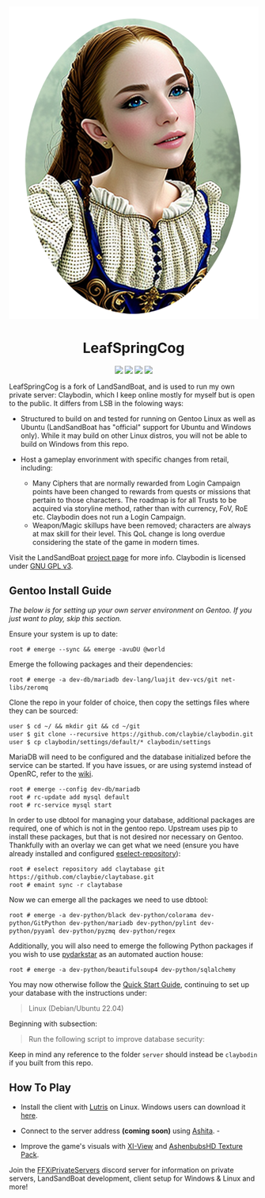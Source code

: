 <p align="center">
    <img src="res/claybodin_logo.png">
    <h1 align="center">LeafSpringCog</h1>
</p>

<p align="center">
<a href="https://github.com/Claybie/claybodin/actions/workflows/emerge.yml?query=base"><img src="https://github.com/claybie/claybodin/actions/workflows/emerge.yml/badge.svg"/></a>
<a href="https://github.com/Claybie/claybodin/actions/workflows/mariadb.yml?query=base"><img src="https://github.com/claybie/claybodin/actions/workflows/mariadb.yml/badge.svg"/></a>
<a href="https://github.com/Claybie/claybodin/actions/workflows/codeql-analysis.yml?query=base"><img src="https://github.com/claybie/claybodin/actions/workflows/codeql-analysis.yml/badge.svg"/></a>
<a href="https://www.gnu.org/licenses/gpl-3.0"><img src="https://img.shields.io/badge/License-GPLv3-blue.svg"/></a>

</p>

LeafSpringCog is a fork of LandSandBoat, and is used to run my own private server: Claybodin, which I keep online mostly for myself but is open to the public. It differs from LSB in the folowing ways:

-   Structured to build on and tested for running on Gentoo Linux as well as Ubuntu (LandSandBoat has "official" support for Ubuntu and Windows only). While it may build on other Linux distros, you will not be able to build on Windows from this repo.

-   Host a gameplay envorinment with specific changes from retail, including:
    -   Many Ciphers that are normally rewarded from Login Campaign points have been changed to rewards from quests or missions that pertain to those characters. The roadmap is for all Trusts to be acquired via storyline method, rather than with currency, FoV, RoE etc. Claybodin does not run a Login Campaign. 
    -   Weapon/Magic skillups have been removed; characters are always at max skill for their level. This QoL change is long overdue considering the state of the game in modern times.

Visit the LandSandBoat [project page](https://github.com/LandSandBoat/server/) for more info. Claybodin is licensed under [GNU GPL v3](https://github.com/LandSandBoat/server/blob/base/LICENSE).

## Gentoo Install Guide

*The below is for setting up your own server environment on Gentoo. If you just want to play, skip this section.*

Ensure your system is up to date:
```
root # emerge --sync && emerge -avuDU @world
```
Emerge the following packages and their dependencies: 
```
root # emerge -a dev-db/mariadb dev-lang/luajit dev-vcs/git net-libs/zeromq
```
Clone the repo in your folder of choice, then copy the settings files where they can be sourced:
```
user $ cd ~/ && mkdir git && cd ~/git 
user $ git clone --recursive https://github.com/claybie/claybodin.git
user $ cp claybodin/settings/default/* claybodin/settings
```
MariaDB will need to be configured and the database initialized before the service can be started. If you have issues, or are using systemd instead of OpenRC, refer to the [wiki](https://wiki.gentoo.org/wiki/MariaDB).
```
root # emerge --config dev-db/mariadb
root # rc-update add mysql default
root # rc-service mysql start
```
In order to use dbtool for managing your database, additional packages are required, one of which is not in the gentoo repo. Upstream uses pip to install these packages, but that is not desired nor necessary on Gentoo. Thankfully with an overlay we can get what we need (ensure you have already installed and configured [eselect-repository](https://wiki.gentoo.org/wiki/Eselect/Repository)):
```
root # eselect repository add claytabase git https://github.com/claybie/claytabase.git
root # emaint sync -r claytabase
```
Now we can emerge all the packages we need to use dbtool:
```
root # emerge -a dev-python/black dev-python/colorama dev-python/GitPython dev-python/mariadb dev-python/pylint dev-python/pyyaml dev-python/pyzmq dev-python/regex
```
Additionally, you will also need to emerge the following Python packages if you wish to use [pydarkstar](https://github.com/AdamGagorik/pydarkstar) as an automated auction house:
```
root # emerge -a dev-python/beautifulsoup4 dev-python/sqlalchemy
```
You may now otherwise follow the [Quick Start Guide](https://github.com/LandSandBoat/server/wiki/Quick-Start-Guide), continuing to set up your database with the instructions under: 
> Linux (Debian/Ubuntu 22.04)

Beginning with subsection:
> Run the following script to improve database security:

Keep in mind any reference to the folder ```server``` should instead be ```claybodin``` if you built from this repo.

## How To Play

-	Install the client with [Lutris](https://lutris.net/games/final-fantasy-xi-online/) on Linux. Windows users can download it [here](http://www.playonline.com/ff11us/download/media/install_win.html).

-	Connect to the server address <b>(coming soon)</b> using [Ashita](https://ashitaxi.com/).    -    

-	Improve the game's visuals with [XI-View](https://github.com/Caradog/XI-View) and [AshenbubsHD Texture Pack](https://www.nexusmods.com/finalfantasy11/mods/1).

Join the [FFXiPrivateServers](https://discord.gg/THnWnC9fjr) discord server for information on private servers, LandSandBoat development, client setup for Windows & Linux and more!
